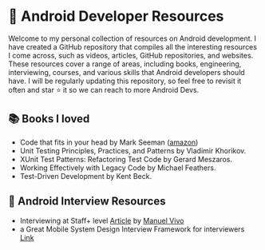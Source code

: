 # 🚀 Android Developer Resources 
Welcome to my personal collection of resources on Android development. I have created a GitHub repository that compiles all the interesting resources I come across, such as videos, articles, GitHub repositories, and websites. These resources cover a range of areas, including books, engineering, interviewing, courses, and various skills that Android developers should have. I will be regularly updating this repository, so feel free to revisit it often and star ⭐ it so we can reach to more Android Devs.

## 📚 Books I loved 
- Code that fits in your head by Mark Seeman ([amazon](https://www.amazon.com/Code-That-Fits-Your-Head/dp/0137464401))
- Unit Testing Principles, Practices, and Patterns by Vladimir Khorikov.
- XUnit Test Patterns: Refactoring Test Code by Gerard Meszaros.
- Working Effectively with Legacy Code by Michael Feathers.
- Test-Driven Development by Kent Beck.

## 🦻 Android Interview Resources 
- Interviewing at Staff+ level [Article](https://medium.com/@manuelvicnt/interviewing-at-staff-level-7a31836285e6) by [Manuel Vivo ](https://twitter.com/manuelvicnt)
- a Great Mobile System Design Interview Framework for interviewers [Link](https://github.com/weeeBox/mobile-system-design)
